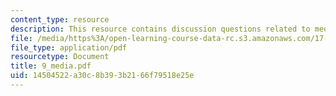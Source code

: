 ```yaml
---
content_type: resource
description: This resource contains discussion questions related to media, and internet.
file: /media/https%3A/open-learning-course-data-rc.s3.amazonaws.com/17-951-special-graduate-topic-in-political-science-political-behavior-fall-2005/14504522a30c8b393b2166f79518e25e_9_media.pdf
file_type: application/pdf
resourcetype: Document
title: 9_media.pdf
uid: 14504522-a30c-8b39-3b21-66f79518e25e
---
```

